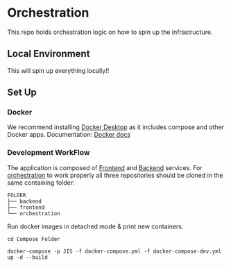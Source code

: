 # Orchestration

This repo holds orchestration logic on how to spin up the infrastructure.

## Local Environment

This will spin up everything locally!!

## Set Up

### Docker

We recommend installing [Docker Desktop](https://www.docker.com/get-started "Docker Desktop Get Started") as it includes compose and other Docker apps.
Documentation: [Docker docs](https://docs.docker.com/compose/install/ "Docker Desktop Get Started")

### Development WorkFlow

The application is composed of [Frontend](https://github.com/robinferm/jobs-in-sweden-FE "Frontend Repo") and [Backend](https://github.com/robinferm/jobs-in-sweden-BE "Backend repo") services. For [orchestration](https://github.com/robinferm/jobs-in-sweden-DockerCompose "compose repo") to work properly all three repositories should be cloned in the same containing folder:

```
FOLDER
├── backend
├── frontend
└── orchestration
```

Run docker images in detached mode & print new containers.

```
cd Compose Folder

docker-compose -p JIS -f docker-compose.yml -f docker-compose-dev.yml up -d --build
```
